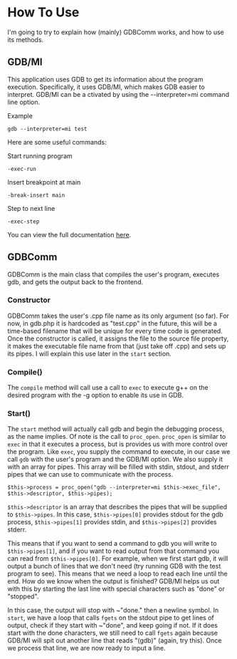 # How To Use
I'm going to try to explain how (mainly) GDBComm works, and how to use its methods.

## GDB/MI
This application uses GDB to get its information about the program execution. Specifically, it uses GDB/MI, which makes GDB easier to interpret. GDB/MI can be a
ctivated by using the --interpreter=mi command line option.

Example

	gdb --interpreter=mi test

Here are some useful commands:

Start running program

	-exec-run

Insert breakpoint at main

	-break-insert main

Step to next line

	-exec-step

You can view the full documentation [here](https://sourceware.org/gdb/onlinedocs/gdb/GDB_002fMI.html#GDB_002fMI).

## GDBComm
GDBComm is the main class that compiles the user's program, executes gdb, and gets the output back to the frontend.

### Constructor
GDBComm takes the user's .cpp file name as its only argument (so far). For now, in gdb.php it is hardcoded as "test.cpp" in the future, this will be a time-based filename that will be unique for every time code is generated. Once the constructor is called, it assigns the file to the source file property, it makes the executable file name from that (just take off .cpp) and sets up its pipes. I will explain this use later in the `start` section.

### Compile()
The `compile` method will call use a call to `exec` to execute g++ on the desired program with the -g option to enable its use in GDB.

### Start()
The `start` method will actually call gdb and begin the debugging process, as the name implies. Of note is the call to `proc_open`. `proc_open` is similar to `exec` in that it executes a process, but is provides us with more control over the program. Like `exec`, you supply the command to execute, in our case we call `gdb` with the user's program and the GDB/MI option. We also supply it with an array for pipes. This array will be filled with stdin, stdout, and stderr pipes that we can use to communicate with the process.

	$this->process = proc_open("gdb --interpreter=mi $this->exec_file", $this->descriptor, $this->pipes);
	
`$this->descriptor` is an array that describes the pipes that will be supplied to `$this->pipes`. In this case, `$this->pipes[0]` provides stdout for the gdb process, `$this->pipes[1]` provides stdin, and `$this->pipes[2]` provides stderr.

This means that if you want to send a command to gdb you will write to `$this->pipes[1]`, and if you want to read output from that command you can read from `$this->pipes[0]`. For example, when we first start gdb, it will output a bunch of lines that we don't need (try running GDB with the test program to see). This means that we need a loop to read each line until the end. How do we know when the output is finished? GDB/MI helps us out with this by starting the last line with special characters such as "done" or "stopped".

In this case, the output will stop with ~"done." then a newline symbol. In `start`, we have a loop that calls `fgets` on the stdout pipe to get lines of output, check if they start with ~"done", and keep going if not. If it does start with the done characters, we still need to call `fgets` again because GDB/MI will spit out another line that reads "(gdb)" (again, try this). Once we process that line, we are now ready to input a line.